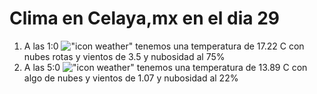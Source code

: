 # Clima en Celaya,mx en el dia 29

1. A las 1:0 !["icon weather"](http://openweathermap.org/img/w/04n.png) tenemos una temperatura de 17.22 C con nubes rotas y  vientos de 3.5 y nubosidad al 75%
1. A las 5:0 !["icon weather"](http://openweathermap.org/img/w/02n.png) tenemos una temperatura de 13.89 C con algo de nubes y  vientos de 1.07 y nubosidad al 22%
